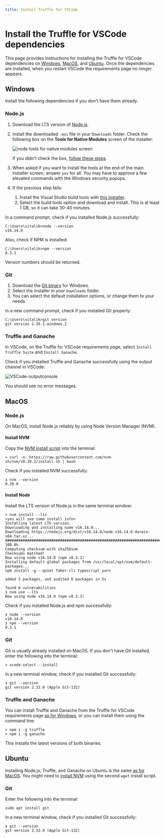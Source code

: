 ```yaml
---
title: Install Truffle for VSCode
---
```


# Install the Truffle for VSCode dependencies

This page provides instructions for installing the Truffle for VSCode dependencies on
[Windows](#windows), [MacOS](#macos), and [Ubuntu](#ubuntu).
Once the dependencies are installed, when you restart VSCode the requirements page no longer appears.

## Windows

Install the following dependencies if you don't have them already.

### Node.js

1. Download the LTS version of [Node.js](https://nodejs.org/en/).
1. Install the downloaded `.msi` file in your `Downloads` folder.
    Check the following box on the **Tools for Native Modules** screen of the installer:

    ![node tools for native modules screen](https://user-images.githubusercontent.com/951378/157370051-3c7a5fd3-72bd-4896-acef-a723bd20d19a.png)

    If you didn't check the box, [follow these steps](https://github.com/nodejs/node-gyp#on-windows).

1. When asked if you want to install the tools at the end of the main installer screen, answer `yes`
   for all.
   You may have to approve a few elevated commands with the Windows security popups.
1. If the previous step fails:
    1. Install the Visual Studio build tools with [this installer](https://visualstudio.microsoft.com/thank-you-downloading-visual-studio/?sku=BuildTools).
    1. Select the build tools option and download and install.
       This is at least 1 GB, so it can take 30-40 minutes.

In a command prompt, check if you installed Node.js successfully:

```shell
C:\Users\vitalik>node --version
v16.14.0
```

Also, check if NPM is installed:

```shell
C:\Users\vitalik>npm --version
8.3.1
```

Version numbers should be returned.

### Git

1. Download the [Git binary](https://git-scm.com/downloads) for Windows.
1. Select the installer in your `Downloads` folder.
1. You can select the default installation options, or change them to your needs.

In a new command prompt, check if you installed Git properly:

```shell
C:\Users\vitalik>git version
git version 2.35.1.windows.2
```

### Truffle and Ganache

In VSCode, on the Truffle for VSCode requirements page, select `Install Truffle Suite` and
`Install Ganache`.

Check if you installed Truffle and Ganache successfully using the output channel in VSCode:

![VSCode-outputconsole](https://user-images.githubusercontent.com/951378/157374538-8a329eb4-de10-4445-b93d-f7059d43857a.gif)

You should see no error messages.

## MacOS

### Node.js

On MacOS, install Node.js reliably by using Node Version Manager (NVM).

#### Install NVM
   
Copy the [NVM install script](https://github.com/nvm-sh/nvm#installing-and-updating) into the terminal:

```shell
> curl -o- https://raw.githubusercontent.com/nvm-sh/nvm/v0.39.2/install.sh | bash
```

Check if you installed NVM successfully:

```shell
❯ nvm --version
0.39.0
```

#### Install Node

Install the LTS version of Node.js in the same terminal window:

```shell
> nvm install --lts
<you will see some install info>
Installing latest LTS version.
Downloading and installing node v16.14.0...
Downloading https://nodejs.org/dist/v16.14.0/node-v16.14.0-darwin-x64.tar.xz...
################################################################################################################################### 100.0%
Computing checksum with sha256sum
Checksums matched!
Now using node v16.14.0 (npm v8.3.1)
Installing default global packages from /usr/local/opt/nvm/default-packages...
npm install -g --quiet faker-cli typescript yarn

added 5 packages, and audited 6 packages in 5s

found 0 vulnerabilities
❯ nvm use --lts
Now using node v16.14.0 (npm v8.3.1)
```

Check if you installed Node.js and npm successfully:

```shell
❯ node --version
v16.14.0
❯ npm --version
8.3.1
```

### Git

Git is usually already installed on MacOS.
If you don't have Git installed, enter the following into the terminal:

```shell
> xcode-select --install
```

In a new terminal window, check if you installed Git successfully:

```shell
❯ git --version
git version 2.32.0 (Apple Git-132)
```

### Truffle and Ganache

You can install Truffle and Ganache from the Truffle for VSCode requirements page
[as for Windows](#windows), or you can install them using the command line:

```shell
> npm i -g truffle
> npm i -g ganache
```

This installs the latest versions of both binaries.

## Ubuntu

Installing Node.js, Truffle, and Ganache on Ubuntu is the same [as for MacOS](#macos).
You might need to [install NVM](#install-nvm) using the second `wget` install script.

### Git

Enter the following into the terminal:

```shell
sudo apt install git
```

In a new terminal window, check if you installed Git successfully:

```shell
❯ git --version
git version 2.32.0 (Apple Git-132)
```